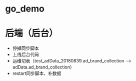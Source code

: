 # go_demo

# 后端（后台）
  - 停掉同步脚本
  - 上线后台代码
  - 运维切表（test_adData_20180839.ad_brand_collection --> adData.ad_brand_collection）
  - restart同步脚本、补数据